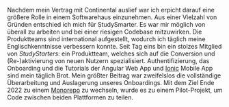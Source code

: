 Nachdem mein Vertrag mit Continental auslief war ich erpicht darauf eine größere Rolle in einem Softwarehaus einzunehmen.
Aus einer Vielzahl von Gründen entschied ich mich für StudySmarter. Es war mir möglich von überall zu arbeiten und bei einer riesigen Codebase mitzuwirken. Die Produktteams sind international aufgestellt, wodurch ich täglich meine Englischkenntnisse verbessern konnte.
Seit Tag eins bin ein stolzes Mitglied von <em>StudyStarters</em>: ein Produktteam, welches sich auf die Conversion und (Re-)aktivierung von neuen Nutzern spezialisiert.
Authentifizierung, das Onboarding und die Tutorials der Angular Web App und <a href="https://ionicframework.com/" target="_blank">Ionic</a> Mobile App sind mein täglich Brot.
Mein größter Beitrag war zweifelslos die vollständige Überarbeitung und Auslagerung unseres Onboardings.
Mit dem Ziel Ende 2022 zu einem <a href="https://en.wikipedia.org/wiki/Monorepo" target="_blank">Monorepo</a> zu wechseln, wurde es zu einem Pilot-Projekt, um Code zwischen beiden Plattformen zu teilen.
